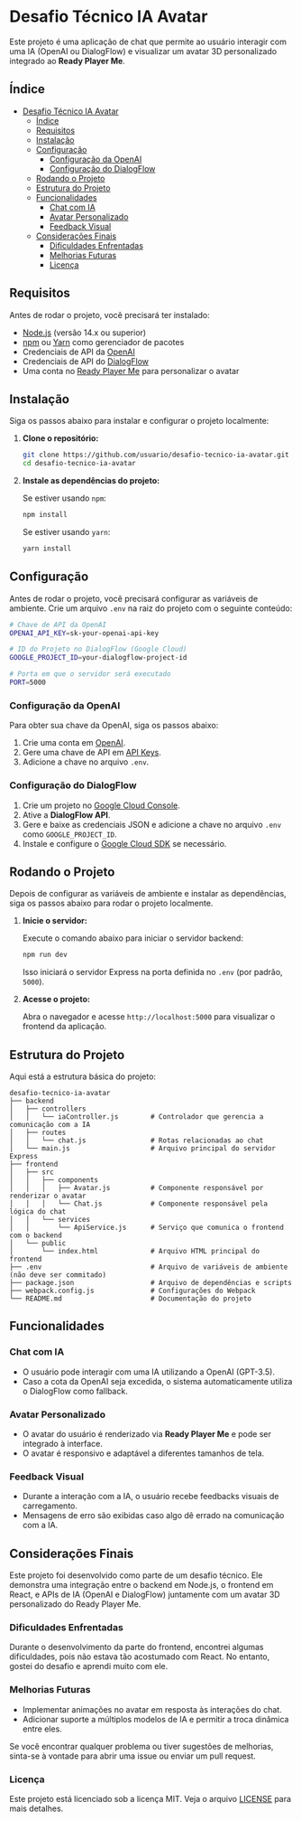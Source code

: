 
# Desafio Técnico IA Avatar

Este projeto é uma aplicação de chat que permite ao usuário interagir com uma IA (OpenAI ou DialogFlow) e visualizar um avatar 3D personalizado integrado ao **Ready Player Me**.

## Índice

- [Desafio Técnico IA Avatar](#desafio-técnico-ia-avatar)
  - [Índice](#índice)
  - [Requisitos](#requisitos)
  - [Instalação](#instalação)
  - [Configuração](#configuração)
    - [Configuração da OpenAI](#configuração-da-openai)
    - [Configuração do DialogFlow](#configuração-do-dialogflow)
  - [Rodando o Projeto](#rodando-o-projeto)
  - [Estrutura do Projeto](#estrutura-do-projeto)
  - [Funcionalidades](#funcionalidades)
    - [Chat com IA](#chat-com-ia)
    - [Avatar Personalizado](#avatar-personalizado)
    - [Feedback Visual](#feedback-visual)
  - [Considerações Finais](#considerações-finais)
    - [Dificuldades Enfrentadas](#dificuldades-enfrentadas)
    - [Melhorias Futuras](#melhorias-futuras)
    - [Licença](#licença)

## Requisitos

Antes de rodar o projeto, você precisará ter instalado:

- [Node.js](https://nodejs.org/) (versão 14.x ou superior)
- [npm](https://www.npmjs.com/) ou [Yarn](https://yarnpkg.com/) como gerenciador de pacotes
- Credenciais de API da [OpenAI](https://beta.openai.com/signup/)
- Credenciais de API do [DialogFlow](https://cloud.google.com/dialogflow)
- Uma conta no [Ready Player Me](https://readyplayer.me/) para personalizar o avatar

## Instalação

Siga os passos abaixo para instalar e configurar o projeto localmente:

1. **Clone o repositório:**

   ```bash
   git clone https://github.com/usuario/desafio-tecnico-ia-avatar.git
   cd desafio-tecnico-ia-avatar
   ```

2. **Instale as dependências do projeto:**

   Se estiver usando `npm`:

   ```bash
   npm install
   ```

   Se estiver usando `yarn`:

   ```bash
   yarn install
   ```

## Configuração

Antes de rodar o projeto, você precisará configurar as variáveis de ambiente. Crie um arquivo `.env` na raiz do projeto com o seguinte conteúdo:

```bash
# Chave de API da OpenAI
OPENAI_API_KEY=sk-your-openai-api-key

# ID do Projeto no DialogFlow (Google Cloud)
GOOGLE_PROJECT_ID=your-dialogflow-project-id

# Porta em que o servidor será executado
PORT=5000
```

### Configuração da OpenAI

Para obter sua chave da OpenAI, siga os passos abaixo:

1. Crie uma conta em [OpenAI](https://beta.openai.com/signup/).
2. Gere uma chave de API em [API Keys](https://beta.openai.com/account/api-keys).
3. Adicione a chave no arquivo `.env`.

### Configuração do DialogFlow

1. Crie um projeto no [Google Cloud Console](https://console.cloud.google.com/).
2. Ative a **DialogFlow API**.
3. Gere e baixe as credenciais JSON e adicione a chave no arquivo `.env` como `GOOGLE_PROJECT_ID`.
4. Instale e configure o [Google Cloud SDK](https://cloud.google.com/sdk/docs/install) se necessário.

## Rodando o Projeto

Depois de configurar as variáveis de ambiente e instalar as dependências, siga os passos abaixo para rodar o projeto localmente.

1. **Inicie o servidor:**

   Execute o comando abaixo para iniciar o servidor backend:

   ```bash
   npm run dev
   ```

   Isso iniciará o servidor Express na porta definida no `.env` (por padrão, `5000`).

2. **Acesse o projeto:**

   Abra o navegador e acesse `http://localhost:5000` para visualizar o frontend da aplicação.

## Estrutura do Projeto

Aqui está a estrutura básica do projeto:

```
desafio-tecnico-ia-avatar
├── backend
│   ├── controllers
│   │   └── iaController.js        # Controlador que gerencia a comunicação com a IA
│   ├── routes
│   │   └── chat.js                # Rotas relacionadas ao chat
│   └── main.js                    # Arquivo principal do servidor Express
├── frontend
│   ├── src
│   │   ├── components
│   │   │   ├── Avatar.js          # Componente responsável por renderizar o avatar
│   │   │   └── Chat.js            # Componente responsável pela lógica do chat
│   │   └── services
│   │       └── ApiService.js      # Serviço que comunica o frontend com o backend
│   └── public
│       └── index.html             # Arquivo HTML principal do frontend
├── .env                           # Arquivo de variáveis de ambiente (não deve ser commitado)
├── package.json                   # Arquivo de dependências e scripts
├── webpack.config.js              # Configurações do Webpack
└── README.md                      # Documentação do projeto
```

## Funcionalidades

### Chat com IA
- O usuário pode interagir com uma IA utilizando a OpenAI (GPT-3.5).
- Caso a cota da OpenAI seja excedida, o sistema automaticamente utiliza o DialogFlow como fallback.

### Avatar Personalizado
- O avatar do usuário é renderizado via **Ready Player Me** e pode ser integrado à interface.
- O avatar é responsivo e adaptável a diferentes tamanhos de tela.

### Feedback Visual
- Durante a interação com a IA, o usuário recebe feedbacks visuais de carregamento.
- Mensagens de erro são exibidas caso algo dê errado na comunicação com a IA.

## Considerações Finais

Este projeto foi desenvolvido como parte de um desafio técnico. Ele demonstra uma integração entre o backend em Node.js, o frontend em React, e APIs de IA (OpenAI e DialogFlow) juntamente com um avatar 3D personalizado do Ready Player Me.

### Dificuldades Enfrentadas
Durante o desenvolvimento da parte do frontend, encontrei algumas dificuldades, pois não estava tão acostumado com React. No entanto, gostei do desafio e aprendi muito com ele.

### Melhorias Futuras
- Implementar animações no avatar em resposta às interações do chat.
- Adicionar suporte a múltiplos modelos de IA e permitir a troca dinâmica entre eles.

Se você encontrar qualquer problema ou tiver sugestões de melhorias, sinta-se à vontade para abrir uma issue ou enviar um pull request.

### Licença

Este projeto está licenciado sob a licença MIT. Veja o arquivo [LICENSE](./LICENSE) para mais detalhes.

